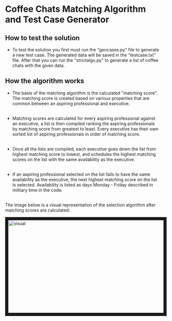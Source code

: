 # Coffee Chats Matching Algorithm and Test Case Generator

## How to test the solution

* To test the solution you first must run the "gencases.py" file to generate a new test case. The generated data will be saved in the "testcase.txt" file. After that you can run the "strictalgo.py" to generate a list of coffee chats with the given data.

## How the algorithm works

* The basis of the matching algorithm is the calculated "matching score". The matching score is created based on various properties that are common between an aspiring professional
and executive.
<br> <br>

* Matching scores are calculated for every aspiring professional against an executive, a list is then compiled ranking the aspiring professionals by matching score from greatest to least. Every executive has their own sorted list of aspiring professionals in order of matching score.
<br> <br>

* Once all the lists are compiled, each executive goes down the list from highest matching score to lowest, and schedules the highest matching scores on the list with the same availability as the executive.
<br> <br>

* If an aspiring professional selected on the list fails to have the same availability as the executive, the next highest matching score on the list is selected.
Availability is listed as days Monday - Friday described in military time in the code.
<br> <br>

The image below is a visual representation of the selection algorithm after matching scores are calculated:

<a>
<img src="https://cdn.discordapp.com/attachments/930093041329528833/1256789926977077278/image.png?ex=66820c54&is=6680bad4&hm=02850fcb3c92bc981129f4b854deec3675fd1f702cf217e11e84802b260152a0&"
alt="visual" width="600" height = "300" border = "10"/>
</a>



